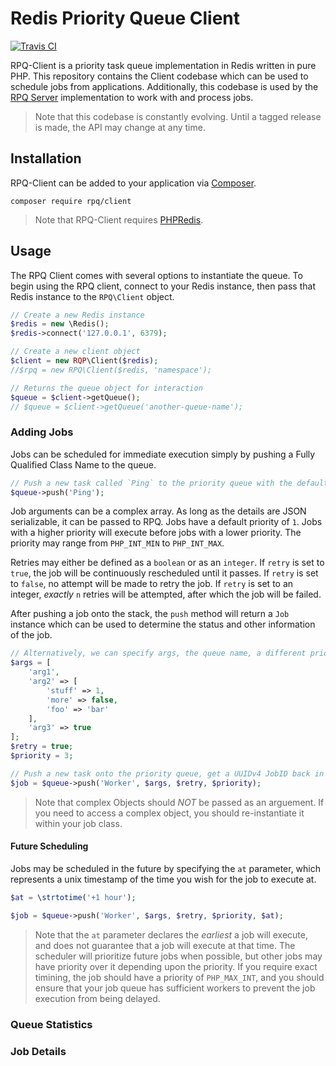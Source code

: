 # Redis Priority Queue Client

[![Travis CI](https://img.shields.io/travis/charlesportwoodii/rpq-client.svg?style=flat-square)](https://travis-ci.org/charlesportwoodii/rpq-client)

RPQ-Client is a priority task queue implementation in Redis written in pure PHP. This repository contains the Client codebase which can be used to schedule jobs from applications. Additionally, this codebase is used by the [RPQ Server](https://github.com/charlesportwoodii/rqp-server) implementation to work with and process jobs.

> Note that this codebase is constantly evolving. Until a tagged release is made, the API may change at any time.

## Installation

RPQ-Client can be added to your application via [Composer](https://getcomposer.org/).

```
composer require rpq/client
```

> Note that RPQ-Client requires [PHPRedis](https://github.com/phpredis/phpredis).

## Usage

The RPQ Client comes with several options to instantiate the queue. To begin using the RPQ client, connect to your Redis instance, then pass that Redis instance to the `RPQ\Client` object.

```php
// Create a new Redis instance
$redis = new \Redis();
$redis->connect('127.0.0.1', 6379);

// Create a new client object
$client = new RQP\Client($redis);
//$rpq = new RPQ\Client($redis, 'namespace');

// Returns the queue object for interaction
$queue = $client->getQueue();
// $queue = $client->getQueue('another-queue-name');
```

### Adding Jobs

Jobs can be scheduled for immediate execution simply by pushing a Fully Qualified Class Name to the queue.

```php
// Push a new task called `Ping` to the priority queue with the default priority
$queue->push('Ping');
```

Job arguments can be a complex array. As long as the details are JSON serializable, it can be passed to RPQ. Jobs have a default priority of `1`. Jobs with a higher priority will execute before jobs with a lower priority. The priority may range from `PHP_INT_MIN` to `PHP_INT_MAX`.

Retries may either be defined as a `boolean` or as an `integer`. If `retry` is set to `true`, the job will be continuously rescheduled until it passes. If `retry` is set to `false`, no attempt will be made to retry the job. If `retry` is set to an integer, _exactly_ `n` retries will be attempted, after which the job will be failed.

After pushing a job onto the stack, the `push` method will return a `Job` instance which can be used to determine the status and other information of the job.

```php
// Alternatively, we can specify args, the queue name, a different priority, and whether or not RQP-Server should attempt to retry the job if it fails.
$args = [
    'arg1',
    'arg2' => [
        'stuff' => 1,
        'more' => false,
        'foo' => 'bar'
    ],
    'arg3' => true
];
$retry = true;
$priority = 3;

// Push a new task onto the priority queue, get a UUIDv4 JobID back in response
$job = $queue->push('Worker', $args, $retry, $priority);
```

> Note that complex Objects should _NOT_ be passed as an arguement. If you need to access a complex object, you should re-instantiate it within your job class.

#### Future Scheduling

Jobs may be scheduled in the future by specifying the `at` parameter, which represents a unix timestamp of the time you wish for the job to execute at.

```php
$at = \strtotime('+1 hour');

$job = $queue->push('Worker', $args, $retry, $priority, $at);
```

> Note that the `at` parameter declares the _earliest_ a job will execute, and does not guarantee that a job will execute at that time. The scheduler will prioritize future jobs when possible, but other jobs may have priority over it depending upon the priority.
> If you require exact timining, the job should have a priority of `PHP_MAX_INT`, and you should ensure that your job queue has sufficient workers to prevent the job execution from being delayed.

### Queue Statistics

### Job Details
